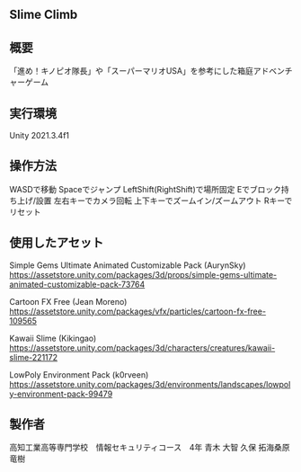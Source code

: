 ## Slime Climb​

## 概要
「進め！キノピオ隊長」や「スーパーマリオUSA」を参考にした箱庭アドベンチャーゲーム

## 実行環境
Unity 2021.3.4f1

## 操作方法
WASDで移動
Spaceでジャンプ
LeftShift(RightShift)で場所固定
Eでブロック持ち上げ/設置
左右キーでカメラ回転
上下キーでズームイン/ズームアウト
Rキーでリセット

## 使用したアセット​

Simple Gems Ultimate Animated Customizable Pack (AurynSky)​
https://assetstore.unity.com/packages/3d/props/simple-gems-ultimate-animated-customizable-pack-73764​

Cartoon FX Free (Jean Moreno)​
https://assetstore.unity.com/packages/vfx/particles/cartoon-fx-free-109565​

Kawaii Slime (Kikingao)​
https://assetstore.unity.com/packages/3d/characters/creatures/kawaii-slime-221172​

LowPoly Environment Pack (k0rveen)​
https://assetstore.unity.com/packages/3d/environments/landscapes/lowpoly-environment-pack-99479​

## 製作者

高知工業高等専門学校　情報セキュリティコース　4年​
青木 大智​
久保 拓海​
桑原 竜樹​

​

